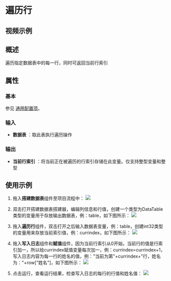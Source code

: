 # 遍历行

## 视频示例

## 概述

遍历指定数据表中的每一行，同时可返回当前行索引

## 属性

### 基本

参见 [通用配置项](../Appendix/CommonConfigurationItems.md)。

### 输入

- **数据表** ：取此表执行遍历操作

### 输出

- **当前行索引** ：将当前正在被遍历的行索引存储在此变量。仅支持整型变量和整型

## 使用示例

1. 拖入**搭建数据表**组件至项目流程中：
![](https://docimages.blob.core.chinacloudapi.cn/images/Activities/BulidDataTable20201224.png)

2. 双击打开搭建数据表搭建器，编辑列信息和行值，创建一个类型为DataTable类型的变量用于存放输出数据表，例：table，如下图所示：
![](https://docimages.blob.core.chinacloudapi.cn/images/Activities/RemoveDuplicateRow20201228.png)

3. 拖入**遍历行**组件，双击打开之后输入数据表变量，例：table，创建int32类型的变量用来存放当前索引值，例：currindex，如下图所示：
![](https://docimages.blob.core.chinacloudapi.cn/images/Activities/ForEachRow20201228.png)

4. 拖入**写入日志**组件和**赋值**组件，因为当前行索引从0开始，当前行的值是行索引加一，所以给currindex赋值变量每次加一，例：currindex=currindex+1，写入日志内容为每一行的姓名的值，例："当前为第"+currindex+"行，姓名为："+row["姓名"]，如下图所示：
![](https://docimages.blob.core.chinacloudapi.cn/images/Activities/ForEachRow2020122802.png)

5. 点击运行，查看运行结果，检查写入日志的每行的行值和姓名值：
![](https://docimages.blob.core.chinacloudapi.cn/images/Activities/ForEachRow202012280203.png)
